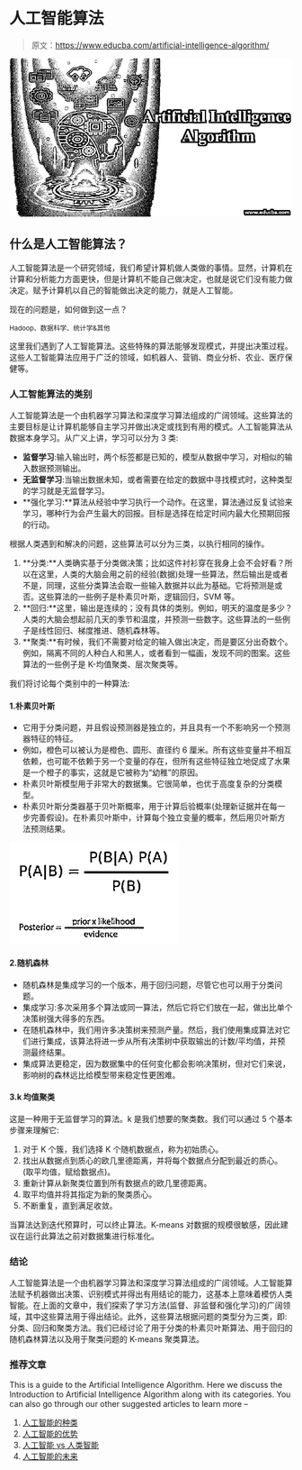 # 人工智能算法

> 原文：<https://www.educba.com/artificial-intelligence-algorithm/>

![Artificial intelligence algorithm](img/bcb111514f219f08d5b6073d32f667cd.png)



## 什么是人工智能算法？

人工智能算法是一个研究领域，我们希望计算机做人类做的事情。显然，计算机在计算和分析能力方面更快，但是计算机不能自己做决定，也就是说它们没有能力做决定。赋予计算机以自己的智能做出决定的能力，就是人工智能。

现在的问题是，如何做到这一点？

<small>Hadoop、数据科学、统计学&其他</small>

这里我们遇到了人工智能算法。这些特殊的算法能够发现模式，并提出决策过程。这些人工智能算法应用于广泛的领域，如机器人、营销、商业分析、农业、医疗保健等。

### 人工智能算法的类别

人工智能算法是一个由机器学习算法和深度学习算法组成的广阔领域。这些算法的主要目标是让计算机能够自主学习并做出决定或找到有用的模式。人工智能算法从数据本身学习。从广义上讲，学习可以分为 3 类:

*   **监督学习**:输入输出时，两个标签都是已知的，模型从数据中学习，对相似的输入数据预测输出。
*   **无监督学习**:当输出数据未知，或者需要在给定的数据中寻找模式时，这种类型的学习就是无监督学习。
*   **强化学习:**算法从经验中学习执行一个动作。在这里，算法通过反复试验来学习，哪种行为会产生最大的回报。目标是选择在给定时间内最大化预期回报的行动。

根据人类遇到和解决的问题，这些算法可以分为三类，以执行相同的操作。

1.  **分类:**人类确实基于分类做决策；比如这件衬衫穿在我身上会不会好看？所以在这里，人类的大脑会用之前的经验(数据)处理一些算法，然后输出是或者不是，同理，这些分类算法会取一些输入数据并以此为基础。它将预测是或否。这些算法的一些例子是朴素贝叶斯，逻辑回归，SVM 等。
2.  **回归:**这里，输出是连续的；没有具体的类别。例如，明天的温度是多少？人类的大脑会想起前几天的季节和温度，并预测一些数字。这些算法的一些例子是线性回归、梯度推进、随机森林等。
3.  **聚类:**有时候，我们不需要对给定的输入做出决定，而是要区分出奇数个。例如，隔离不同的人种白人和黑人，或者看到一幅画，发现不同的图案。这些算法的一些例子是 K-均值聚类、层次聚类等。

我们将讨论每个类别中的一种算法:

#### 1.朴素贝叶斯

*   它用于分类问题，并且假设预测器是独立的，并且具有一个不影响另一个预测器特征的特征。
*   例如，橙色可以被认为是橙色、圆形、直径约 6 厘米。所有这些变量并不相互依赖，也可能不依赖于另一个变量的存在，但所有这些特征独立地促成了水果是一个橙子的事实，这就是它被称为“幼稚”的原因。
*   朴素贝叶斯模型用于非常大的数据集。它很简单，也优于高度复杂的分类模型。
*   朴素贝叶斯分类器基于贝叶斯概率，用于计算后验概率(处理新证据并在每一步完善假设)。在朴素贝叶斯中，计算每个独立变量的概率，然后用贝叶斯方法预测结果。

![Naïve Bayes Classifier](img/4a2c0e0167feef07ec166700cde2ab99.png)



#### 2.随机森林

*   随机森林是集成学习的一个版本，用于回归问题，尽管它也可以用于分类问题。
*   集成学习:多次采用多个算法或同一算法，然后它将它们放在一起，做出比单个决策树强大得多的东西。
*   在随机森林中，我们用许多决策树来预测产量。然后，我们使用集成算法对它们进行集成，该算法将进一步从所有决策树中获取输出的计数/平均值，并预测最终结果。
*   集成算法更稳定，因为数据集中的任何变化都会影响决策树，但对它们来说，影响树的森林远比给模型带来稳定性更困难。

#### 3.k 均值聚类

这是一种用于无监督学习的算法。k 是我们想要的聚类数。我们可以通过 5 个基本步骤来理解它:

1.  对于 K 个簇，我们选择 K 个随机数据点，称为初始质心。
2.  找出从数据点到质心的欧几里德距离，并将每个数据点分配到最近的质心。(取平均值，赋给数据点)。
3.  重新计算从新聚类位置到所有数据点的欧几里德距离。
4.  取平均值并将其指定为新的聚类质心。
5.  不断重复，直到满足收敛。

当算法达到迭代预算时，可以终止算法。K-means 对数据的规模很敏感，因此建议在运行此算法之前对数据集进行标准化。

### 结论

人工智能算法是一个由机器学习算法和深度学习算法组成的广阔领域。人工智能算法赋予机器做出决策、识别模式并得出有用结论的能力，这基本上意味着模仿人类智能。在上面的文章中，我们探索了学习方法(监督、非监督和强化学习)的广阔领域，其中这些算法用于得出结论。此外，这些算法根据问题的类型分为三类，即:分类、回归和聚类方法。我们已经讨论了用于分类的朴素贝叶斯算法、用于回归的随机森林算法以及用于聚类问题的 K-means 聚类算法。

### 推荐文章

This is a guide to the Artificial Intelligence Algorithm. Here we discuss the Introduction to Artificial Intelligence Algorithm along with its categories. You can also go through our other suggested articles to learn more –

1.  [人工智能的种类](https://www.educba.com/types-of-artificial-intelligence/)
2.  [人工智能的优势](https://www.educba.com/advantages-of-artificial-intelligence/)
3.  [人工智能 vs 人类智能](https://www.educba.com/artificial-intelligence-vs-human-intelligence/)
4.  [人工智能的未来](https://www.educba.com/future-of-artificial-intelligence/)





